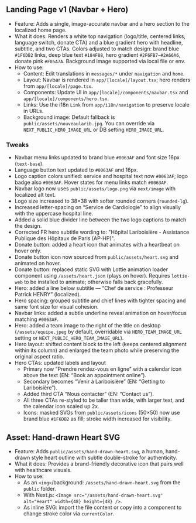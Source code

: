 ## Landing Page v1 (Navbar + Hero)

- Feature: Adds a single, image-accurate navbar and a hero section to the localized home page.
- What it does: Renders a white top navigation (logo/title, centered links, language switch, donate CTA) and a blue gradient hero with headline, subtitle, and two CTAs. Colors adjusted to match design: brand blue `#1F6DB2` links, deep blue text `#184F88`, hero gradient `#2F6FB7→#2A66A6`, donate pink `#F05A7A`. Background image supported via local file or env.
- How to use:
  - Content: Edit translations in `messages/*` under `navigation` and `home`.
  - Layout: Navbar is rendered in `app/[locale]/layout.tsx`; hero renders from `app/[locale]/page.tsx`.
  - Components: Update UI in `app/[locale]/components/navbar.tsx` and `app/[locale]/components/hero.tsx`.
  - Links: Use the i18n `Link` from `app/i18n/navigation` to preserve locale in URLs.
  - Background image: Default fallback is `public/assets/nouveaularib.jpg`. You can override via `NEXT_PUBLIC_HERO_IMAGE_URL` or DB setting `HERO_IMAGE_URL`.

### Tweaks
- Navbar menu links updated to brand blue `#0063AF` and font size 16px (`text-base`).
- Language button text updated to `#0063AF` and 16px.
 - Logo caption colors unified: service and hospital text now `#0063AF`; logo badge also `#0063AF`. Hover states for menu links match `#0063AF`.
 - Navbar logo now uses `public/assets/logo.png` via `next/image` with localized alt text.
 - Logo size increased to 38×38 with softer rounded corners (`rounded-lg`).
 - Increased letter-spacing on “Service de Cardiologie” to align visually with the uppercase hospital line.
 - Added a solid blue divider line between the two logo captions to match the design.
 - Corrected FR hero subtitle wording to: "Hôpital Lariboisière - Assistance Publique des Hôpitaux de Paris (AP-HP)".
- Donate button: added a heart icon that animates with a heartbeat on hover only.
- Donate button icon now sourced from `public/assets/heart.svg` and animated on hover.
 - Donate button: replaced static SVG with Lottie animation loader component using `/assets/heart.json` (plays on hover). Requires `lottie-web` to be installed to animate; otherwise falls back gracefully.
- Hero: added a line below subtitle — “Chef de service : Professeur Patrick HENRY” (localized).
- Hero spacing: grouped subtitle and chief lines with tighter spacing and same font size for visual cohesion.
- Navbar links: added a subtle underline reveal animation on hover/focus matching `#0063AF`.
- Hero: added a team image to the right of the title on desktop (`/assets/equipe.jpeg` by default, overridable via `HERO_TEAM_IMAGE_URL` setting or `NEXT_PUBLIC_HERO_TEAM_IMAGE_URL`).
- Hero layout: shifted content block to the left (keeps centered alignment within its column) and enlarged the team photo while preserving the original aspect ratio.
- Hero CTAs: updated labels and layout
  - Primary now “Prendre rendez-vous en ligne” with a calendar icon above the text (EN: “Book an appointment online”).
  - Secondary becomes “Venir à Lariboisière” (EN: “Getting to Lariboisière”).
  - Added third CTA “Nous contacter” (EN: “Contact us”).
  - All three CTAs re-styled to be taller than wide, with larger text, and the calendar icon scaled up 2x.
  - Icons: masked SVGs from `public/assets/icons` (50×50) now use brand blue `#1F6DB2` as fill; stroke width increased for visibility.

## Asset: Hand-drawn Heart SVG

- Feature: Adds `public/assets/hand-drawn-heart.svg`, a human, hand-drawn style heart outline with subtle double-stroke for authenticity.
- What it does: Provides a brand-friendly decorative icon that pairs well with healthcare visuals.
- How to use:
  - As an `<img>`/background: `/assets/hand-drawn-heart.svg` from the `public` folder.
  - With Next.js: `<Image src="/assets/hand-drawn-heart.svg" alt="Heart" width={48} height={48} />`.
  - As inline SVG: import the file content or copy into a component to change stroke color via `currentColor`.
